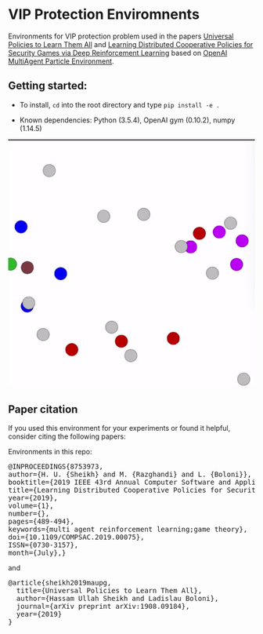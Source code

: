 # VIP Protection Enviromnents
Environments for VIP protection problem used in the papers [Universal Policies to Learn Them All](https://arxiv.org/abs/1908.09184) and [Learning Distributed Cooperative Policies for Security Games via Deep Reinforcement Learning](https://ieeexplore.ieee.org/document/8753973) based on [OpenAI MultiAgent Particle Environment](https://github.com/openai/multiagent-particle-envs).

## Getting started:

- To install, `cd` into the root directory and type `pip install -e .`

- Known dependencies: Python (3.5.4), OpenAI gym (0.10.2), numpy (1.14.5)

![Random Landmark](/multiagent/images/random_landmark.gif)



## Paper citation

If you used this environment for your experiments or found it helpful, consider citing the following papers:

Environments in this repo:
<pre>
@INPROCEEDINGS{8753973,  
author={H. U. {Sheikh} and M. {Razghandi} and L. {Boloni}},  
booktitle={2019 IEEE 43rd Annual Computer Software and Applications Conference (COMPSAC)},  
title={Learning Distributed Cooperative Policies for Security Games via Deep Reinforcement Learning},  
year={2019},  
volume={1},  
number={},  
pages={489-494},  
keywords={multi agent reinforcement learning;game theory},  
doi={10.1109/COMPSAC.2019.00075},  
ISSN={0730-3157},  
month={July},}
</pre>

and

<pre>
@article{sheikh2019maupg,
  title={Universal Policies to Learn Them All},
  author={Hassam Ullah Sheikh and Ladislau Boloni},
  journal={arXiv preprint arXiv:1908.09184},
  year={2019}
}
</pre>
